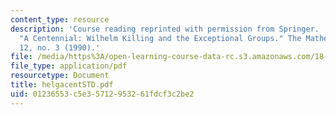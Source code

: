 ```yaml
---
content_type: resource
description: 'Course reading reprinted with permission from Springer.  Helgason, Sigurdur.
  "A Centennial: Wilhelm Killing and the Exceptional Groups." The Mathematical Intelligencer
  12, no. 3 (1990).'
file: /media/https%3A/open-learning-course-data-rc.s3.amazonaws.com/18-755-introduction-to-lie-groups-fall-2004/01236553c5e35712953261fdcf3c2be2_helgacentSTD.pdf
file_type: application/pdf
resourcetype: Document
title: helgacentSTD.pdf
uid: 01236553-c5e3-5712-9532-61fdcf3c2be2
---
```

